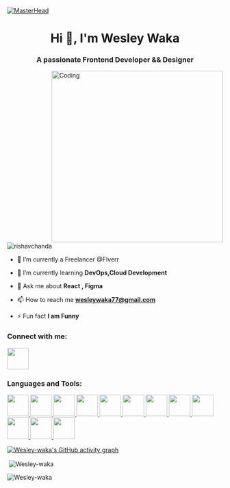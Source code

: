 [![MasterHead](https://developers.giphy.com/branch/master/static/api-512d36c09662682717108a38bbb5c57d.gif)](https://google.com)
<h1 align="center">Hi 👋, I'm Wesley Waka</h1>
<h3 align="center">A passionate Frontend Developer && Designer</h3>
<img align="right" alt="Coding" width="400" src="https://cdn.dribbble.com/users/1162077/screenshots/3848914/programmer.gif">


<p align="left"> <img src="https://komarev.com/ghpvc/?username=rishavchanda&label=Profile%20views&color=0e75b6&style=flat" alt="rishavchanda" /> </p>



- 🔭 I’m currently a Freelancer @FIverr

- 🌱 I’m currently learning **DevOps,Cloud Development**

- 💬 Ask me about **React , Figma**

- 📫 How to reach me **wesleywaka77@gmail.com**

- ⚡ Fun fact **I am Funny**

<h3 align="left">Connect with me:</h3>
<p align="left">
        <a href="https://www.linkedin.com/in/wesley-waka-9b546a265/" target="blank">
            <img src="https://cdn.jsdelivr.net/gh/devicons/devicon/icons/linkedin/linkedin-original.svg" height="50" width="50" />
        </a>

</p>

<h3 align="left">Languages and Tools:</h3>
<p align="left"> 
 
  <a href="https://developer.mozilla.org/en-US/docs/Web/JavaScript" target="_blank" rel="noreferrer"> 
            <img src="https://cdn.jsdelivr.net/gh/devicons/devicon/icons/javascript/javascript-original.svg" height="50" width="50" />
   </a>

   <a  href="https://www.typescriptlang.org/docs/" target="_blank" rel="noreferrer"> 
            <img src="https://cdn.jsdelivr.net/gh/devicons/devicon/icons/typescript/typescript-original.svg" height="50" width="50"  />
   </a>

<a href="https://www.figma.com" target="_blank" rel="noreferrer">
            <img src="https://cdn.jsdelivr.net/gh/devicons/devicon/icons/figma/figma-original.svg"  height="50" width="50"  />
   </a>

            
          
   <a href="https://sass-lang.com/documentation/" target="_blank" rel="noreferrer">
            <img src="https://cdn.jsdelivr.net/gh/devicons/devicon/icons/sass/sass-original.svg"  height="50" width="50" />
   </a>



   <a href="https://v2.tailwindcss.com/docs" target="_blank" rel="noreferrer">          
            <img src="https://cdn.jsdelivr.net/gh/devicons/devicon/icons/tailwindcss/tailwindcss-plain.svg" height="50" width="50"/>
   </a>

   <a href="https://legacy.reactjs.org/docs/getting-started.html" target="_blank" rel="noreferrer"> 
            <img src="https://cdn.jsdelivr.net/gh/devicons/devicon/icons/react/react-original-wordmark.svg"  height="50" width="50"/>
   </a>

   
<a href="https://redux.js.org/" target="_blank" rel="noreferrer">
            <img src="https://cdn.jsdelivr.net/gh/devicons/devicon/icons/redux/redux-original.svg" height="50" width="50" />
   </a>

   
   <a href="https://jestjs.io/docs/getting-started" target="_blank" rel="noreferrer"> 
            <img src="https://cdn.jsdelivr.net/gh/devicons/devicon/icons/jest/jest-plain.svg"  height="50" width="50"/>
   </a>

   <a href="https://ruby-doc.org/" target="_blank" rel="noreferrer">    
            <img src="https://cdn.jsdelivr.net/gh/devicons/devicon/icons/ruby/ruby-original-wordmark.svg"   height="50" width="50" />
   </a>


   <a href="https://guides.rubyonrails.org/" target="_blank" rel="noreferrer"> 
            <img src="https://cdn.jsdelivr.net/gh/devicons/devicon/icons/rails/rails-original-wordmark.svg"  height="50" width="50"/>
   </a>

   <a href="https://rspec.info/documentation/" target="_blank" rel="noreferrer"> 
            <img src="https://cdn.jsdelivr.net/gh/devicons/devicon/icons/rspec/rspec-original.svg" height="50" width="50"/>
   </a>

   
 <a href="https://aws.amazon.com/" target="_blank" rel="noreferrer"> 
            <img src="https://cdn.jsdelivr.net/gh/devicons/devicon/icons/amazonwebservices/amazonwebservices-plain-wordmark.svg"  height="50" width="50" />
  </a> 

  


[![Wesley-waka's GitHub activity graph](https://github-readme-stats.vercel.app/api?username=machadop1407&show_icons=true&theme=dracula)](https://github.com/machadop1407/github-readme-stats)




<p>&nbsp;<img align="center" src="https://github-readme-stats.vercel.app/api?username=Wesley-waka&show_icons=true&locale=en&theme=tokyonight" alt="Wesley-waka" /></p>

<p><img align="center" src="https://github-readme-streak-stats.herokuapp.com/?user=Wesley-waka&&theme=tokyonight" alt="Wesley-waka" /></p>
